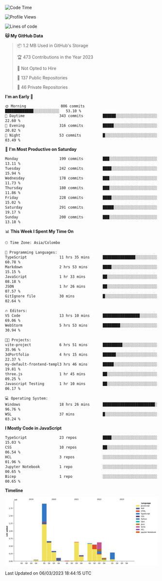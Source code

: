
<!--START_SECTION:waka-->
![Code Time](http://img.shields.io/badge/Code%20Time-932%20hrs%2054%20mins-blue)

![Profile Views](http://img.shields.io/badge/Profile%20Views-0-blue)

![Lines of code](https://img.shields.io/badge/From%20Hello%20World%20I%27ve%20Written-6.1%20million%20lines%20of%20code-blue)

**🐱 My GitHub Data** 

> 📦 1.2 MB Used in GitHub's Storage 
 > 
> 🏆 473 Contributions in the Year 2023
 > 
> 🚫 Not Opted to Hire
 > 
> 📜 137 Public Repositories 
 > 
> 🔑 46 Private Repositories 
 > 
**I'm an Early 🐤** 

```text
🌞 Morning                806 commits         █████████████░░░░░░░░░░░░   53.10 % 
🌆 Daytime                343 commits         ██████░░░░░░░░░░░░░░░░░░░   22.60 % 
🌃 Evening                316 commits         █████░░░░░░░░░░░░░░░░░░░░   20.82 % 
🌙 Night                  53 commits          █░░░░░░░░░░░░░░░░░░░░░░░░   03.49 % 
```
📅 **I'm Most Productive on Saturday** 

```text
Monday                   199 commits         ███░░░░░░░░░░░░░░░░░░░░░░   13.11 % 
Tuesday                  242 commits         ████░░░░░░░░░░░░░░░░░░░░░   15.94 % 
Wednesday                178 commits         ███░░░░░░░░░░░░░░░░░░░░░░   11.73 % 
Thursday                 180 commits         ███░░░░░░░░░░░░░░░░░░░░░░   11.86 % 
Friday                   228 commits         ████░░░░░░░░░░░░░░░░░░░░░   15.02 % 
Saturday                 291 commits         █████░░░░░░░░░░░░░░░░░░░░   19.17 % 
Sunday                   200 commits         ███░░░░░░░░░░░░░░░░░░░░░░   13.18 % 
```


📊 **This Week I Spent My Time On** 

```text
🕑︎ Time Zone: Asia/Colombo

💬 Programming Languages: 
TypeScript               11 hrs 35 mins      ███████████████░░░░░░░░░░   60.78 % 
Markdown                 2 hrs 53 mins       ████░░░░░░░░░░░░░░░░░░░░░   15.15 % 
JavaScript               1 hr 33 mins        ██░░░░░░░░░░░░░░░░░░░░░░░   08.18 % 
JSON                     1 hr 26 mins        ██░░░░░░░░░░░░░░░░░░░░░░░   07.57 % 
GitIgnore file           30 mins             █░░░░░░░░░░░░░░░░░░░░░░░░   02.64 % 

🔥 Editors: 
VS Code                  13 hrs 10 mins      █████████████████░░░░░░░░   69.06 % 
WebStorm                 5 hrs 53 mins       ████████░░░░░░░░░░░░░░░░░   30.94 % 

🐱‍💻 Projects: 
vite-project             6 hrs 51 mins       █████████░░░░░░░░░░░░░░░░   35.96 % 
3dPortfolio              4 hrs 15 mins       ██████░░░░░░░░░░░░░░░░░░░   22.37 % 
my-default-frontend-templ3 hrs 46 mins       █████░░░░░░░░░░░░░░░░░░░░   19.81 % 
three.js                 1 hr 45 mins        ██░░░░░░░░░░░░░░░░░░░░░░░   09.25 % 
Javascript Testing       1 hr 10 mins        ██░░░░░░░░░░░░░░░░░░░░░░░   06.17 % 

💻 Operating System: 
Windows                  18 hrs 26 mins      ████████████████████████░   96.76 % 
WSL                      37 mins             █░░░░░░░░░░░░░░░░░░░░░░░░   03.24 % 
```

**I Mostly Code in JavaScript** 

```text
TypeScript               23 repos            ████░░░░░░░░░░░░░░░░░░░░░   15.03 % 
CSS                      10 repos            ██░░░░░░░░░░░░░░░░░░░░░░░   06.54 % 
HCL                      3 repos             ░░░░░░░░░░░░░░░░░░░░░░░░░   01.96 % 
Jupyter Notebook         1 repo              ░░░░░░░░░░░░░░░░░░░░░░░░░   00.65 % 
Bicep                    1 repo              ░░░░░░░░░░░░░░░░░░░░░░░░░   00.65 % 
```



**Timeline**

![Lines of Code chart](https://raw.githubusercontent.com/ccweerasinghe1994/ccweerasinghe1994/master/assets/bar_graph.png)


 Last Updated on 06/03/2023 18:44:15 UTC
<!--END_SECTION:waka-->
